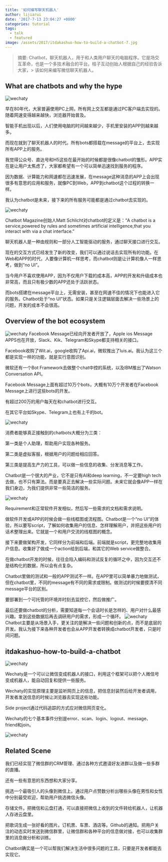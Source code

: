 ```yaml
---
title: '如何编写聊天机器人'
author: lijiarui
date: '2017-7-13 23:04:27 +0800'
categories: tutorial
tags:
  - talk
  - featured
image: /assets/2017/itdakashuo-how-to-build-a-chatbot-7.jpg
---
```


> 摘要:
> Chatbot，聊天机器人，用于和人类用户聊天的电脑程序。它是场交互革命，也是一个多技术融合的平台。桔子互动创始人根据自己的经验告诉大家，> 该如何来编写微信聊天机器人。

## What are chatbots and why the hype

![wechaty]({{site.baseurl}}/assets/2017/itdakashuo-how-to-build-a-chatbot-1.jpg)

<!--more-->

早在80年代，大家普遍使用PC上网，所有网上交互都是通过PC客户端去实现的。随着网速变得越来越快，浏览器开始普及。

智能手机出现以后，人们使用电脑的时间越来越少，手机里安装的APP则越来越多。

而现在就到了聊天机器人的时代。所有bots都搭载在message的平台上，去实现所有APP上的服务。

我觉得公众号、直达号和H5这些在最开始的时候都是很像chatbot的雏形。APP实在是让用户太焦虑了，大家都希望有一个可以简单迅速找到服务的程序。

因为数据、计算能力和网速都在迅速发展，在message这种消息的APP上会出现很多有意思的应用和服务，就像PC到Web，APP到chatbot这个过程的转换一样。

我认为chatbot是未来，接下来的所有服务可能都是通过chatbot去实现的。

![wechaty]({{site.baseurl}}/assets/2017/itdakashuo-how-to-build-a-chatbot-2.jpg)

Chatbot Magazine创始人Matt Schlicht对chatbot的定义是：“A chatbot is a service,powered by rules and sometimes artificial intelligence,that you interact with via a chat interface.”

聊天机器人是一种由规则和一部分人工智能驱动的服务，通过聊天接口进行交互。

现在的交互方式已经发生了新的改变，我们可以通过说话去实现所有的功能。在Web和APP的时代，人要像计算机一样思考，而chatbot则是让计算机像人一样思考，做到“no UI”。

当今用户不喜欢使用APP，因为不仅用户下载的成本高，APP的开发和升级成本也非常高，而且只有极少数的APP还处于活跃状态。

而bots搭建在message平台上，无需安装，甚至在网速不佳的情况下也能进入它的服务。Chatbot处于“no UI”状态。如果只是关注逻辑层面去解决一些场景上的问题，开发的成本不会很高。

## Overview of the bot ecosystem

![wechaty]({{site.baseurl}}/assets/2017/itdakashuo-how-to-build-a-chatbot-3.jpg)
Facebook Message已经向开发者开放了，Apple ios Message APPS也在开放，Slack、Kik、Telegram和Skype都支持相关的接口。

Facebook收购了Wit.ai，google收购了Api.ai，微软推出了luis.ai。我认为这三个都是实现一样的功能，就是实行意图识别。

微软还有一个Bot Framework去做整个chat中控的系统，以及IBM推出了Watson Conversation API。

Facebook Message上面有超过10万个bots，大概有10万个开发者在Facebook Message上进行这些bots的开发。

有超过200万的用户每天在和chatbot进行交互。

在其它平台如Skype、Telegram上也有上千的bot。

![wechaty]({{site.baseurl}}/assets/2017/itdakashuo-how-to-build-a-chatbot-4.jpg)

消费者能够真正接触到的chatbots大概分为三类：

第一类是个人助理，帮助用户实现各种服务。

第二类是虚拟客服，根据用户的问题给相应回答。

第三类是提高生产力的工具，可以做一些信息的收集、分发消息等工作。

Chatbot是一个很大的产业，它不是只有AI和deep learning，不一定要high tech去做，也不只有算法。而是要真正去解决一些实际问题。未来它就会像APP一样在我们身边，为我们提供非常一些简洁的服务。

![wechaty]({{site.baseurl}}/assets/2017/itdakashuo-how-to-build-a-chatbot-5.jpg)

Requirement和正常软件开发相似，然后写一些需求的文档和需求说明。

做软件开发或APP的时候会做一些线框图或流程图。Chatbot是一个“no UI”的体验，所以要写script，了解如何收集用户的信息、怎样理解用户，并把这些用户的话术整理出来。它就是一个和用户交流的线框图的概念。

接下来要做架构开发，它同样分为前端和后端。前端就是script，更完整地收集用户信息。收集好了做成一个action给到后端，和其它的Web service做整合。

在做chatbot开发的时候，往往会陷入编码和测试反复的循环之中，因为交互还不是结构化的数据，所以会有点复杂。

Chatbot里做的测试和一般的APP测试不一样。在APP里可以简单暴力地做测试，但在chatbot里，不同的message有不同的需求或限制。做测试的时候要摸清不同message平台的区别。

要部署到一个可托管的环境并时刻去监控它，然后做推广。

最后还要做chatbot的分析，需要知道每一个会话时长是怎样的、用户对什么最感兴趣。拿到这些数据后再去调研用户的需求，形成一个循环。
![wechaty]({{site.baseurl}}/assets/2017/itdakashuo-how-to-build-a-chatbot-6.jpg)
Chatbot主要是从场景入手，更关注的是解决一些问题和创新的点，而不是底层的开发。我认为接下来各种开发者也会从APP开发者转换成chatbot开发者，只是时间问题。

## itdakashuo-how-to-build-a-chatbot

![wechaty]({{site.baseurl}}/assets/2017/itdakashuo-how-to-build-a-chatbot-7.jpg)

Wechaty是一个可以让微信变成机器人的接口，利用这个框架可以把个人微信号变成机器人，能自动回复和提供一些服务。

Wechaty的实现原理主要是监听网页上的信息，把信息封装然后给开发者调用，开发者发送信息的时候让浏览器去实现这些功能。

Side project通过代码追踪的方式应对微信网页变化。

Wechaty的七个基本事件分别是error、scan、login、logout、message、friend和join。

![wechaty]({{site.baseurl}}/assets/2017/itdakashuo-how-to-build-a-chatbot-8.jpg)

## Related Scene

我们已经实现了微信群的CRM管理、通过各种方式邀请好友进群以及做一些多群的直播。

还有一些有意思的东西想和大家分享。

挑选一个最吸引人的头像到微信上。通过用户点赞数分析出哪些头像在男性和女性中分别最受欢迎，帮助用户挑选微信头像。

存储文件。把微信和云盘打通，可以直接把微信上收到的文件转给机器人，让机器人存进云盘里。

把歌词生成一张好看的图片。订机票、车票、酒店等。Github的通知。把用户关注的动态实时发送到微信群里，让微信群和各种平台的信息做对接，也可以收集群里的消息做分析和训练。

Chatbot确实是一个可以帮我们解决生活中很多问题的工具，只要是开发者都能去实现它。
